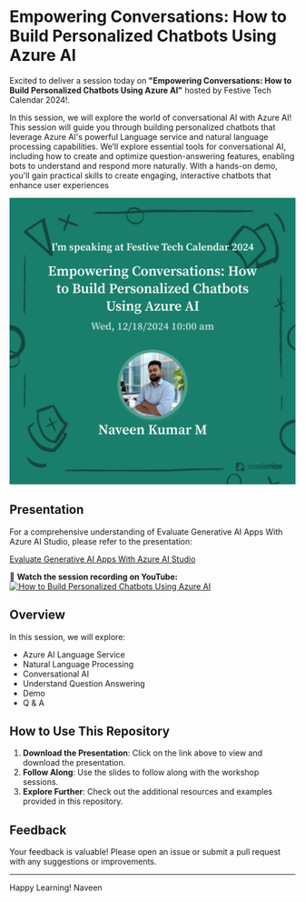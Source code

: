 # Empowering Conversations: How to Build Personalized Chatbots Using Azure AI
 
Excited to deliver a session today on **"Empowering Conversations: How to Build Personalized Chatbots Using Azure AI"** hosted by Festive Tech Calendar 2024!.

In this session, we will explore the world of conversational AI with Azure AI! This session will guide you through building personalized chatbots that leverage Azure AI's powerful Language service and natural language processing capabilities. We’ll explore essential tools for conversational AI, including how to create and optimize question-answering features, enabling bots to understand and respond more naturally. With a hands-on demo, you'll gain practical skills to create engaging, interactive chatbots that enhance user experiences

![FestiveTechCal_Poster.png](https://github.com/navindevan/tech_time_with_naveen/blob/main/18-Dec-2024_FestiveTechCalendar2024_BuildPersonalizedChatbotsUsingAzureAI/images/FestiveTechCal_Poster.png)

## Presentation

For a comprehensive understanding of Evaluate Generative AI Apps With Azure AI Studio, please refer to the presentation:

[Evaluate Generative AI Apps With Azure AI Studio](https://github.com/navindevan/tech_time_with_naveen/blob/main/18-Dec-2024_FestiveTechCalendar2024_BuildPersonalizedChatbotsUsingAzureAI/presentation/HowtoBuildPersonalizedChatbotsUsingAzureAI.pdf)

🎥 **Watch the session recording on YouTube:**  
[![How to Build Personalized Chatbots Using Azure AI](https://img.youtube.com/vi/QlxbhYyfLEo/0.jpg)](https://www.youtube.com/watch?v=QlxbhYyfLEo)

## Overview

In this session, we will explore:
  - Azure AI Language Service
  - Natural Language Processing
  - Conversational AI
  - Understand Question Answering
  - Demo
  - Q & A
        
## How to Use This Repository

1. **Download the Presentation**: Click on the link above to view and download the presentation.
2. **Follow Along**: Use the slides to follow along with the workshop sessions.
3. **Explore Further**: Check out the additional resources and examples provided in this repository.

## Feedback

Your feedback is valuable! Please open an issue or submit a pull request with any suggestions or improvements.

---

Happy Learning!
Naveen
